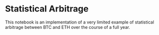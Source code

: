 # Statistical Arbitrage

This notebook is an implementation of a very limited example of statistical arbitrage between BTC and ETH over the course of a full year. 
